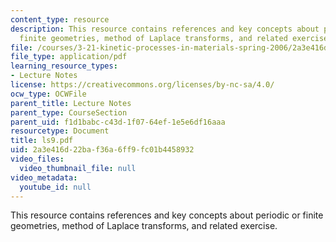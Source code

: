```yaml
---
content_type: resource
description: This resource contains references and key concepts about periodic or
  finite geometries, method of Laplace transforms, and related exercise.
file: /courses/3-21-kinetic-processes-in-materials-spring-2006/2a3e416d22baf36a6ff9fc01b4458932_ls9.pdf
file_type: application/pdf
learning_resource_types:
- Lecture Notes
license: https://creativecommons.org/licenses/by-nc-sa/4.0/
ocw_type: OCWFile
parent_title: Lecture Notes
parent_type: CourseSection
parent_uid: f1d1babc-c43d-1f07-64ef-1e5e6df16aaa
resourcetype: Document
title: ls9.pdf
uid: 2a3e416d-22ba-f36a-6ff9-fc01b4458932
video_files:
  video_thumbnail_file: null
video_metadata:
  youtube_id: null
---
```

This resource contains references and key concepts about periodic or finite geometries, method of Laplace transforms, and related exercise.